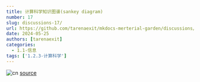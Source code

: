 ```yaml
---
title: 计算科学知识图谱(sankey diagram)
number: 17
slug: discussions-17/
url: https://github.com/tarenaexit/mkdocs-merterial-garden/discussions/17
date: 2024-05-25
authors: [tarenaexit]
categories: 
  - 1.1-信息
tags: ['1.2.3-计算科学']
---
```


![cn](https://cdn.ccsyue.com/picx-images-hosting/master/sankeymatic_20240327_210033_5600x16000.9nzlpikim8.webp)
[source](https://cdn.ccsyue.com/picx-images-hosting/master/2024/cs_sankey.5fkefp4pqp.webp)

<script src="https://giscus.app/client.js"
	data-repo="tarenaexit/mkdocs-merterial-garden"
	data-repo-id="RR_kgDOL4wNPw"
	data-mapping="number"
	data-term="17"
	data-reactions-enabled="1"
	data-emit-metadata="0"
	data-input-position="bottom"
	data-theme="light"
	data-lang="zh-CN"
	crossorigin="anonymous"
	async>
</script>
